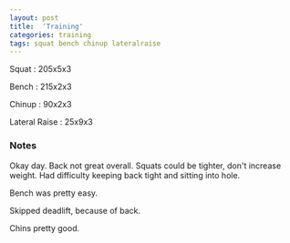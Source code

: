 ```yaml
---
layout: post
title:  'Training'
categories: training
tags: squat bench chinup lateralraise
---
```


Squat       :   205x5x3

Bench       :   215x2x3

Chinup      :   90x2x3

Lateral Raise   :   25x9x3

### Notes

Okay day. Back not great overall. Squats could be tighter, don't increase weight. Had
difficulty keeping back tight and sitting into hole.

Bench was pretty easy.

Skipped deadlift, because of back.

Chins pretty good.
